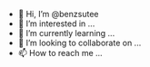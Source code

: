 - 👋 Hi, I’m @benzsutee
- 👀 I’m interested in ...
- 🌱 I’m currently learning ...
- 💞️ I’m looking to collaborate on ...
- 📫 How to reach me ...

<!---
benzsutee/benzsutee is a ✨ special ✨ repository because its `README.md` (this file) appears on your GitHub profile.
You can click the Preview link to take a look at your changes.
--->
